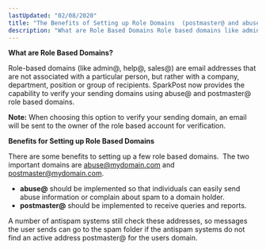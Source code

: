 ```yaml
---
lastUpdated: "02/08/2020"
title: "The Benefits of Setting up Role Domains  (postmaster@ and abuse@)"
description: "What are Role Based Domains Role based domains like admin help sales are email addresses that are not associated with a particular person but rather with a company department position or group of recipients Spark Post now provides the capability to verify your sending domains using abuse and postmaster role..."
---
```


**What are Role Based Domains?**

Role-based domains (like admin@, help@, sales@) are email addresses that are not associated with a particular person, but rather with a company, department, position or group of recipients. SparkPost now provides the capability to verify your sending domains using abuse@ and postmaster@ role based domains. 

**Note:** When choosing this option to verify your sending domain, an email will be sent to the owner of the role based account for verification.

**Benefits for Setting up Role Based Domains**

There are some benefits to setting up a few role based domains.  The two important domains are abuse@mydomain.com and postmaster@mydomain.com.

* **abuse@** should be implemented so that individuals can easily send abuse information or complain about spam to a domain holder.
* **postmaster@** should be implemented to receive queries and reports.

A number of antispam systems still check these addresses, so messages the user sends can go to the spam folder if the antispam systems do not find an active address postmaster@ for the users domain.

